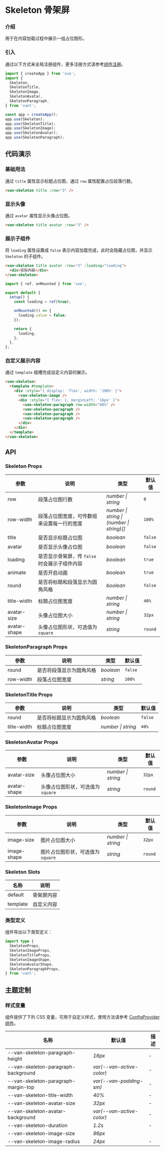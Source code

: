 # Skeleton 骨架屏

### 介绍

用于在内容加载过程中展示一组占位图形。

### 引入

通过以下方式来全局注册组件，更多注册方式请参考[组件注册](#/zh-CN/advanced-usage#zu-jian-zhu-ce)。

```js
import { createApp } from 'vue';
import {
  Skeleton,
  SkeletonTitle,
  SkeletonImage,
  SkeletonAvatar,
  SkeletonParagraph,
} from 'vant';

const app = createApp();
app.use(Skeleton);
app.use(SkeletonTitle);
app.use(SkeletonImage);
app.use(SkeletonAvatar);
app.use(SkeletonParagraph);
```

## 代码演示

### 基础用法

通过 `title` 属性显示标题占位图，通过 `row` 属性配置占位段落行数。

```html
<van-skeleton title :row="3" />
```

### 显示头像

通过 `avatar` 属性显示头像占位图。

```html
<van-skeleton title avatar :row="3" />
```

### 展示子组件

将 `loading` 属性设置成 `false` 表示内容加载完成，此时会隐藏占位图，并显示 `Skeleton` 的子组件。

```html
<van-skeleton title avatar :row="3" :loading="loading">
  <div>实际内容</div>
</van-skeleton>
```

```js
import { ref, onMounted } from 'vue';

export default {
  setup() {
    const loading = ref(true);

    onMounted(() => {
      loading.value = false;
    });

    return {
      loading,
    };
  },
};
```

### 自定义展示内容

通过 `template` 插槽完成自定义内容的展示。

```html
<van-skeleton>
  <template #template>
    <div :style="{ display: 'flex', width: '100%' }">
      <van-skeleton-image />
      <div :style="{ flex: 1, marginLeft: '16px' }">
        <van-skeleton-paragraph row-width="60%" />
        <van-skeleton-paragraph />
        <van-skeleton-paragraph />
        <van-skeleton-paragraph />
      </div>
    </div>
  </template>
</van-skeleton>
```

## API

### Skeleton Props

| 参数 | 说明 | 类型 | 默认值 |
| --- | --- | --- | --- |
| row | 段落占位图行数 | _number \| string_ | `0` |
| row-width | 段落占位图宽度，可传数组来设置每一行的宽度 | _number \| string \|<br>(number \| string)[]_ | `100%` |
| title | 是否显示标题占位图 | _boolean_ | `false` |
| avatar | 是否显示头像占位图 | _boolean_ | `false` |
| loading | 是否显示骨架屏，传 `false` 时会展示子组件内容 | _boolean_ | `true` |
| animate | 是否开启动画 | _boolean_ | `true` |
| round | 是否将标题和段落显示为圆角风格 | _boolean_ | `false` |
| title-width | 标题占位图宽度 | _number \| string_ | `40%` |
| avatar-size | 头像占位图大小 | _number \| string_ | `32px` |
| avatar-shape | 头像占位图形状，可选值为 `square` | _string_ | `round` |

### SkeletonParagraph Props

| 参数      | 说明                     | 类型      | 默认值  |
| --------- | ------------------------ | --------- | ------- |
| round     | 是否将段落显示为圆角风格 | _boolean_ | `false` |
| row-width | 段落占位图宽度           | _string_  | `100%`  |

### SkeletonTitle Props

| 参数        | 说明                     | 类型               | 默认值  |
| ----------- | ------------------------ | ------------------ | ------- |
| round       | 是否将标题显示为圆角风格 | _boolean_          | `false` |
| title-width | 标题占位图宽度           | _number \| string_ | `40%`   |

### SkeletonAvatar Props

| 参数 | 说明 | 类型 | 默认值 |
| --- | --- | --- | --- |
| avatar-size | 头像占位图大小 | _number \| string_ | `32px` |
| avatar-shape | 头像占位图形状，可选值为 `square` | _string_ | `round` |

### SkeletonImage Props

| 参数 | 说明 | 类型 | 默认值 |
| --- | --- | --- | --- |
| image-size | 图片占位图大小 | _number \| string_ | `32px` |
| image-shape | 图片占位图形状，可选值为 `square` | _string_ | `round` |

### Skeleton Slots

| 名称     | 说明       |
| -------- | ---------- |
| default  | 骨架屏内容 |
| template | 自定义内容 |

### 类型定义

组件导出以下类型定义：

```ts
import type {
  SkeletonProps,
  SkeletonImageProps,
  SkeletonTitleProps,
  SkeletonImageShape,
  SkeletonAvatarShape,
  SkeletonParagraphProps,
} from 'vant';
```

## 主题定制

### 样式变量

组件提供了下列 CSS 变量，可用于自定义样式，使用方法请参考 [ConfigProvider 组件](#/zh-CN/config-provider)。

| 名称                                | 默认值                    | 描述 |
| ----------------------------------- | ------------------------- | ---- |
| --van-skeleton-paragraph-height     | _16px_                    | -    |
| --van-skeleton-paragraph-background | _var(--van-active-color)_ | -    |
| --van-skeleton-paragraph-margin-top | _var(--van-padding-sm)_   | -    |
| --van-skeleton-title-width          | _40%_                     | -    |
| --van-skeleton-avatar-size          | _32px_                    | -    |
| --van-skeleton-avatar-background    | _var(--van-active-color)_ | -    |
| --van-skeleton-duration             | _1.2s_                    | -    |
| --van-skeleton-image-size           | _96px_                    |
| --van-skeleton-image-radius         | _24px_                    | -    |
